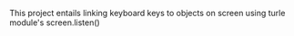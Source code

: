 This project entails linking keyboard keys to objects on screen using turle module's screen.listen()